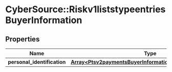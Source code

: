 # CyberSource::Riskv1liststypeentriesBuyerInformation

## Properties
Name | Type | Description | Notes
------------ | ------------- | ------------- | -------------
**personal_identification** | [**Array&lt;Ptsv2paymentsBuyerInformationPersonalIdentification&gt;**](Ptsv2paymentsBuyerInformationPersonalIdentification.md) |  | [optional] 


